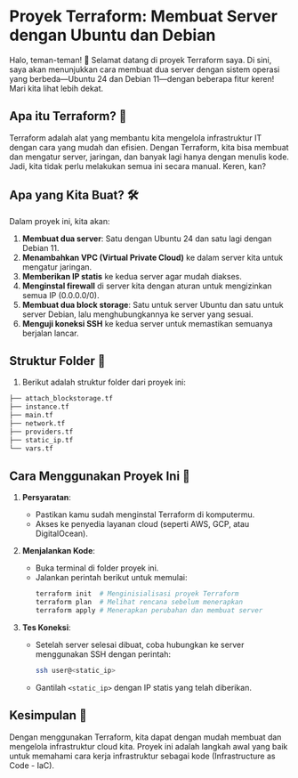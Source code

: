 # Proyek Terraform: Membuat Server dengan Ubuntu dan Debian

Halo, teman-teman! 👋 Selamat datang di proyek Terraform saya. Di sini, saya akan menunjukkan cara membuat dua server dengan sistem operasi yang berbeda—Ubuntu 24 dan Debian 11—dengan beberapa fitur keren! Mari kita lihat lebih dekat.

## Apa itu Terraform? 🤔

Terraform adalah alat yang membantu kita mengelola infrastruktur IT dengan cara yang mudah dan efisien. Dengan Terraform, kita bisa membuat dan mengatur server, jaringan, dan banyak lagi hanya dengan menulis kode. Jadi, kita tidak perlu melakukan semua ini secara manual. Keren, kan?

## Apa yang Kita Buat? 🛠️

Dalam proyek ini, kita akan:
1. **Membuat dua server**: Satu dengan Ubuntu 24 dan satu lagi dengan Debian 11.
2. **Menambahkan VPC (Virtual Private Cloud)** ke dalam server kita untuk mengatur jaringan.
3. **Memberikan IP statis** ke kedua server agar mudah diakses.
4. **Menginstal firewall** di server kita dengan aturan untuk mengizinkan semua IP (0.0.0.0/0).
5. **Membuat dua block storage**: Satu untuk server Ubuntu dan satu untuk server Debian, lalu menghubungkannya ke server yang sesuai.
6. **Menguji koneksi SSH** ke kedua server untuk memastikan semuanya berjalan lancar.

## Struktur Folder 📁

1. Berikut adalah struktur folder dari proyek ini:
```bash
├── attach_blockstorage.tf
├── instance.tf
├── main.tf
├── network.tf
├── providers.tf
├── static_ip.tf
└── vars.tf
```


## Cara Menggunakan Proyek Ini 🚀

1. **Persyaratan**:
   - Pastikan kamu sudah menginstal Terraform di komputermu.
   - Akses ke penyedia layanan cloud (seperti AWS, GCP, atau DigitalOcean).

2. **Menjalankan Kode**:
   - Buka terminal di folder proyek ini.
   - Jalankan perintah berikut untuk memulai:
     ```bash
     terraform init  # Menginisialisasi proyek Terraform
     terraform plan  # Melihat rencana sebelum menerapkan
     terraform apply # Menerapkan perubahan dan membuat server
     ```

3. **Tes Koneksi**:
   - Setelah server selesai dibuat, coba hubungkan ke server menggunakan SSH dengan perintah:
     ```bash
     ssh user@<static_ip>
     ```
   - Gantilah `<static_ip>` dengan IP statis yang telah diberikan.

## Kesimpulan 🎉

Dengan menggunakan Terraform, kita dapat dengan mudah membuat dan mengelola infrastruktur cloud kita. Proyek ini adalah langkah awal yang baik untuk memahami cara kerja infrastruktur sebagai kode (Infrastructure as Code - IaC).
